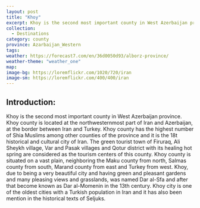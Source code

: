 ```yaml
---
layout: post
title: "Khoy"
excerpt: Khoy is the second most important county in West Azerbaijan province.
collection:
  - Destinations
category: county
province: Azarbaijan_Western
tags:
weather: https://forecast7.com/en/36d0050d93/alborz-province/
weather-theme: "weather_one"
map:
image-bg: https://loremflickr.com/1020/720/iran
image-sm: https://loremflickr.com/400/400/iran
---
```

## **Introduction:**

Khoy is the second most important county in West Azerbaijan province. Khoy county is located at the northwesternmost part of Iran and Azerbaijan, at the border between Iran and Turkey. Khoy county has the highest number of Shia Muslims among other counties of the province and it is the 18t historical and cultural city of Iran. The green tourist town of Firuraq, Ali Sheykh village, Var and Pasak villages and Qotur district with its healing hot spring are considered as the tourism centers of this county. Khoy county is situated on a vast plain, neighboring the Maku county from north, Salmas county from south, Marand county from east and Turkey from west. Khoy, due to being a very beautiful city and having green and pleasant gardens and many pleasing views and grasslands, was named Dar al-Sfa and after that become known as Dar al-Momenin in the 13th century. Khoy city is one of the oldest cities with a Turkish population in Iran and it has also been mention in the historical texts of Seljuks.